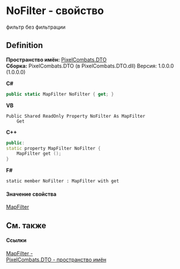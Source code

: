 # NoFilter - свойство


фильтр без фильтрации



## Definition
**Пространство имён:** <a href="f881f7a4-906c-58b7-78f8-47b8496b9d39">PixelCombats.DTO</a>  
**Сборка:** PixelCombats.DTO (в PixelCombats.DTO.dll) Версия: 1.0.0.0 (1.0.0.0)

**C#**
``` C#
public static MapFilter NoFilter { get; }
```
**VB**
``` VB
Public Shared ReadOnly Property NoFilter As MapFilter
	Get
```
**C++**
``` C++
public:
static property MapFilter NoFilter {
	MapFilter get ();
}
```
**F#**
``` F#
static member NoFilter : MapFilter with get
```



#### Значение свойства
<a href="098d04a3-dd3c-39e8-277f-82f1a1cde40c">MapFilter</a>

## См. также


#### Ссылки
<a href="098d04a3-dd3c-39e8-277f-82f1a1cde40c">MapFilter - </a>  
<a href="f881f7a4-906c-58b7-78f8-47b8496b9d39">PixelCombats.DTO - пространство имён</a>  
